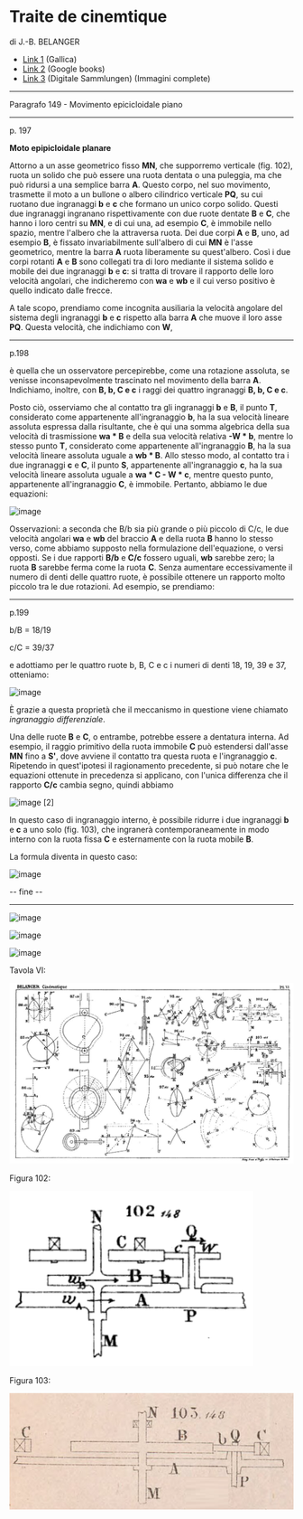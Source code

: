 # Traite de cinemtique
di J.-B. BELANGER

- [Link 1](https://gallica.bnf.fr/ark:/12148/bpt6k99703z/f225.item.texteImage) (Gallica)
- [Link 2](https://books.google.it/books?id=38o2AAAAMAAJ&vq=epycycloidal&hl=de&pg=PA198#v=snippet&q=movement%20epicycloidal&f=false) (Google books)
- [Link 3](https://www.digitale-sammlungen.de/en/view/bsb10080521?page=226)  (Digitale Sammlungen) (Immagini complete)


-------------------

Paragrafo 149 - Movimento epicicloidale piano

-----------------

p. 197

**Moto epipicloidale planare**

Attorno a un asse geometrico fisso **MN**, che supporremo verticale (fig. 102), ruota un solido che può essere una ruota dentata o una puleggia, ma che può ridursi a una semplice barra **A**. Questo corpo, nel suo movimento, trasmette il moto a un bullone o albero cilindrico verticale **PQ**, su cui ruotano due ingranaggi **b** e **c** che formano un unico corpo solido. Questi due ingranaggi ingranano rispettivamente con due ruote dentate **B** e **C**, che hanno i loro centri su **MN**, e di cui una, ad esempio **C**, è immobile nello spazio, mentre l'albero che la attraversa ruota. Dei due corpi **A** e **B**, uno, ad esempio **B**, è fissato invariabilmente sull'albero di cui **MN** è l'asse geometrico, mentre la barra **A** ruota liberamente su quest'albero. Così i due corpi rotanti **A** e **B** sono collegati tra di loro mediante il sistema solido e mobile dei due ingranaggi **b** e **c**: si tratta di trovare il rapporto delle loro velocità angolari, che indicheremo con **wa** e **wb** e il cui verso positivo è quello indicato dalle frecce.

A tale scopo, prendiamo come incognita ausiliaria la velocità angolare del sistema degli ingranaggi **b** e **c** rispetto alla barra **A** che muove il loro asse **PQ**. Questa velocità, che indichiamo con **W**, 

---------

p.198

è quella che un osservatore percepirebbe, come una rotazione assoluta, se venisse inconsapevolmente trascinato nel movimento della barra **A**. Indichiamo, inoltre, con **B, b, C e c** i raggi dei quattro ingranaggi **B, b, C e c**.

Posto ciò, osserviamo che al contatto tra gli ingranaggi **b** e **B**, il punto **T**, considerato come appartenente all'ingranaggio **b**, ha la sua velocità lineare assoluta espressa dalla risultante, che è qui una somma algebrica della sua velocità di trasmissione **wa * B** e della sua velocità relativa **-W * b**, mentre lo stesso punto **T**, considerato come appartenente all'ingranaggio **B**, ha la sua velocità lineare assoluta uguale a **wb * B**. Allo stesso modo, al contatto tra i due ingranaggi **c** e **C**, il punto **S**, appartenente all'ingranaggio **c**, ha la sua velocità lineare assoluta uguale a **wa *  C - W * c**, mentre questo punto, appartenente all'ingranaggio **C**, è immobile. Pertanto, abbiamo le due equazioni:

![image](https://github.com/jumpjack/heliostat/assets/1620953/9891998f-9d82-4017-867f-b3752b6667e9)

Osservazioni: a seconda che B/b sia più grande o più piccolo di C/c, le due velocità angolari **wa** e **wb** del braccio **A** e della ruota **B** hanno lo stesso verso, come abbiamo supposto nella formulazione dell'equazione, o versi opposti. Se i due rapporti **B/b** e **C/c** fossero uguali, **wb** sarebbe zero; la ruota **B** sarebbe ferma come la ruota **C**. Senza aumentare eccessivamente il numero di denti delle quattro ruote, è possibile ottenere un rapporto molto piccolo tra le due rotazioni. Ad esempio, se prendiamo:

-------------

p.199

b/B = 18/19

c/C = 39/37

e adottiamo per le quattro ruote b, B, C e c i numeri di denti 18, 19, 39 e 37, otteniamo: 

![image](https://github.com/jumpjack/heliostat/assets/1620953/acfc1afe-991f-44c9-8943-1f444be4df7f)

È grazie a questa proprietà che il meccanismo in questione viene chiamato _ingranaggio differenziale_.

Una delle ruote **B** e **C**, o entrambe, potrebbe essere a dentatura interna. Ad esempio, il raggio primitivo della ruota immobile **C** può estendersi dall'asse **MN** fino a **S'**, dove avviene il contatto tra questa ruota e l'ingranaggio **c**. Ripetendo in quest'ipotesi il ragionamento precedente, si può notare che le equazioni ottenute in precedenza si applicano, con l'unica differenza che il rapporto **C/c** cambia segno, quindi abbiamo 

![image](https://github.com/jumpjack/heliostat/assets/1620953/37dc0538-55b6-47c9-b970-12d2f2fa4742) [2]

In questo caso di ingranaggio interno, è possibile ridurre i due ingranaggi **b** e **c** a uno solo (fig. 103), che ingranerà contemporaneamente in modo interno con la ruota fissa **C** e esternamente con la ruota mobile **B**.

La formula diventa in questo caso:

![image](https://github.com/jumpjack/heliostat/assets/1620953/b5e479f6-9f08-4c67-b483-5afd72573dff)

-- fine --

-------------------

![image](https://github.com/jumpjack/heliostat/assets/1620953/9baa2f4d-ded9-43a4-90f4-e421bf7573ac)

![image](https://github.com/jumpjack/heliostat/assets/1620953/edbddc02-8a8a-454d-a308-af19208c193b)

![image](https://github.com/jumpjack/heliostat/assets/1620953/3552b147-c15e-4dfa-9598-630c7549dffc)


Tavola VI:

![image](https://github.com/jumpjack/heliostat/blob/main/images/Trait%C3%A9_de_cin%C3%A9matique-tav.VI(fig102).JPEG)



Figura 102:

![image](https://github.com/jumpjack/heliostat/blob/main/images/Trait%C3%A9_de_cin%C3%A9matique-tavVI(fig102)(zoom).png)



Figura 103:

![image](https://github.com/jumpjack/heliostat/blob/main/images/Trait%C3%A9_de_cin%C3%A9matique-tavVI(fig103)(zoom).png)
